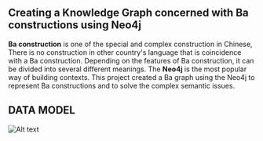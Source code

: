 Creating a Knowledge Graph concerned with Ba constructions using Neo4j
----------------------------------------------------------------------------------
 **Ba construction** is one of the special and complex construction in Chinese, There is no construction in other country's language
that is coincidence with a Ba construction. Depending on the features of Ba construction, it can be divided into several different meanings.
The **Neo4j** is the most popular way of building contexts. This project created a Ba graph using the Neo4j to represent Ba constructions and to solve the complex semantic issues.


DATA MODEL
-----------------------------------------------------------------------------------
![Alt text](file:///Users/jaesoon/Desktop/Screen%20Shot%202020-09-09%20at%2010.14.24%20PM.png/?raw=true "Optional Title")




